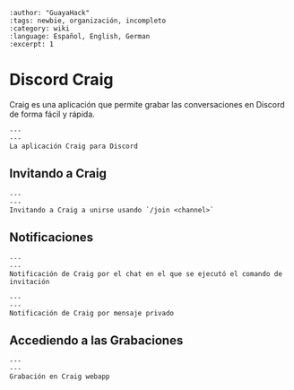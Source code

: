 ```{post} 2023-07-24
:author: "GuayaHack"
:tags: newbie, organización, incompleto
:category: wiki
:language: Español, English, German
:excerpt: 1
```

# Discord Craig

Craig es una aplicación que permite grabar las conversaciones en Discord de forma fácil y rápida.

```{figure} infraestructura-discord-craig.md-data/craig.png
---
---
La aplicación Craig para Discord
```

## Invitando a Craig


```{figure} infraestructura-discord-craig.md-data/recording-join.png
---
---
Invitando a Craig a unirse usando `/join <channel>`
```



## Notificaciones


```{figure} infraestructura-discord-craig.md-data/recording-join-info-message.png
---
---
Notificación de Craig por el chat en el que se ejecutó el comando de invitación
```

```{figure} infraestructura-discord-craig.md-data/recording-started-notification.png
---
---
Notificación de Craig por mensaje privado
```


## Accediendo a las Grabaciones


```{figure} infraestructura-discord-craig.md-data/recording-webapp-link.png
---
---
Grabación en Craig webapp
```

